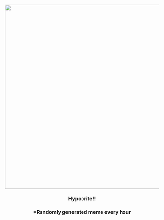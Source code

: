 <p align="center">
        <img src="https://i.redd.it/l5secqwvhke91.png" width="600" height="600">
        </p>
        <h3 align="center">Hypocrite!!</h3>
        <h3 align="center">*Randomly generated meme every hour</h3>
    